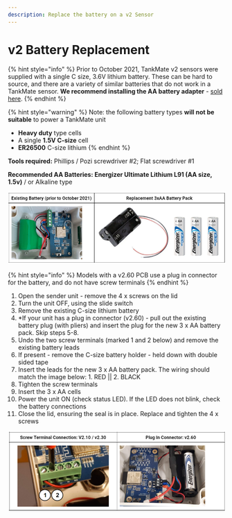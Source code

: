 ```yaml
---
description: Replace the battery on a v2 Sensor
---
```


# v2 Battery Replacement

{% hint style="info" %}
Prior to October 2021, TankMate v2 sensors were supplied with a single C size, 3.6V lithium battery. These can be hard to source, and there are a variety of similar batteries that do not work in a TankMate sensor. **We recommend installing the AA battery adapter** - [sold here](https://tankmate.co.nz/collections/accessories/products/replacement-battery-pack?variant=40113642504398).
{% endhint %}

{% hint style="warning" %}
Note: the following battery types **will not be suitable** to power a TankMate unit

* **Heavy duty** type cells&#x20;
* A single **1.5V C-size** cell&#x20;
* **ER26500** C-size lithium
{% endhint %}

**Tools required:** Phillips / Pozi screwdriver #2; Flat screwdriver #1

**Recommended AA Batteries:  Energizer Ultimate Lithium L91 (AA size, 1.5v)** / or Alkaline type

![](../../../.gitbook/assets/image.png)

{% hint style="info" %}
Models with a v2.60 PCB use a plug in connector for the battery, and do not have screw terminals
{% endhint %}

1. Open the sender unit - remove the 4 x screws on the lid&#x20;
2. Turn the unit OFF, using the slide switch&#x20;
3. Remove the existing C-size lithium battery&#x20;
4. \*If your unit has a plug in connector (v2.60) - pull out the existing battery plug (with pliers) and insert the plug for the new 3 x AA battery pack. Skip steps 5-8.&#x20;
5. Undo the two screw terminals (marked 1 and 2 below) and remove the existing battery leads&#x20;
6. If present - remove the C-size battery holder - held down with double sided tape&#x20;
7. Insert the leads for the new 3 x AA battery pack. The wiring should match the image below:     1. RED || 2. BLACK&#x20;
8. Tighten the screw terminals&#x20;
9. Insert the 3 x AA cells&#x20;
10. Power the unit ON (check status LED). If the LED does not blink, check the battery connections&#x20;
11. Close the lid, ensuring the seal is in place. Replace and tighten the 4 x screws

![](<../../../.gitbook/assets/image (1).png>)
